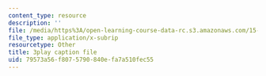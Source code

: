 ```yaml
---
content_type: resource
description: ''
file: /media/https%3A/open-learning-course-data-rc.s3.amazonaws.com/15-071-the-analytics-edge-spring-2017/79573a56f8075790840efa7a510fec55_EOWyWHTA_vQ.vtt
file_type: application/x-subrip
resourcetype: Other
title: 3play caption file
uid: 79573a56-f807-5790-840e-fa7a510fec55
---
```

